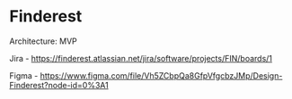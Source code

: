 # Finderest

Architecture: MVP

Jira - https://finderest.atlassian.net/jira/software/projects/FIN/boards/1

Figma - https://www.figma.com/file/Vh5ZCbpQa8GfpVfgcbzJMp/Design-Finderest?node-id=0%3A1
